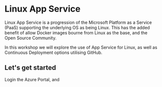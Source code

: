 # Linux App Service
Linux App Service is a progression of the Microsoft Platform as a Service (PaaS) supporting the underlying OS as being Linux.  This has the added benefit of allow Docker images bourne from Linux as the base, and the Open Source Community.

In this workshop we will explore the use of App Service for Linux, as well as Continuous Deployment options utilising GitHub.

## Let's get started
Login the Azure Portal, and         